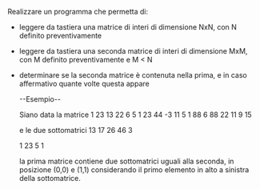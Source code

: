 Realizzare un programma che permetta di:
- leggere da tastiera una matrice di interi di dimensione NxN, con N definito
preventivamente
- leggere da tastiera una seconda matrice di interi di dimensione MxM, con M definito
preventivamente e M < N
- determinare se la seconda matrice è contenuta nella prima, e in caso affermativo quante
volte questa appare


    --Esempio--

    Siano data la matrice
    1 23 13 22 6
    5 1 23 44 -3
    11 5 1 88 6
    88 22 11 9 15

    e le due sottomatrici
    13 17 26 46 3

    1 23
    5 1

    la prima matrice contiene due sottomatrici uguali alla seconda, in posizione (0,0) e (1,1) considerando il primo elemento in alto a sinistra della sottomatrice.
